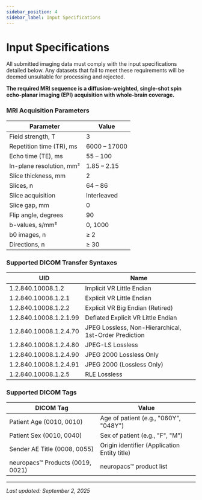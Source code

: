 ```yaml
---
sidebar_position: 4
sidebar_label: Input Specifications
---
```


# Input Specifications

All submitted imaging data must comply with the input specifications detailed below. Any datasets that fail to meet these requirements will be deemed unsuitable for processing and rejected.

**The required MRI sequence is a diffusion-weighted, single-shot spin echo-planar imaging (EPI) acquisition with whole-brain coverage.**

### MRI Acquisition Parameters

| Parameter                | Value        |
| ------------------------ | ------------ |
| Field strength, T        | 3            |
| Repetition time (TR), ms | 6000 – 17000 |
| Echo time (TE), ms       | 55 – 100     |
| In-plane resolution, mm² | 1.85 – 2.15  |
| Slice thickness, mm      | 2            |
| Slices, n                | 64 – 86      |
| Slice acquisition        | Interleaved  |
| Slice gap, mm            | 0            |
| Flip angle, degrees      | 90           |
| b-values, s/mm²          | 0, 1000      |
| b0 images, n             | ≥ 2          |
| Directions, n            | ≥ 30         |

### Supported DICOM Transfer Syntaxes

| UID                    | Name                                                  |
| ---------------------- | ----------------------------------------------------- |
| 1.2.840.10008.1.2      | Implicit VR Little Endian                             |
| 1.2.840.10008.1.2.1    | Explicit VR Little Endian                             |
| 1.2.840.10008.1.2.2    | Explicit VR Big Endian (Retired)                      |
| 1.2.840.10008.1.2.1.99 | Deflated Explicit VR Little Endian                    |
| 1.2.840.10008.1.2.4.70 | JPEG Lossless, Non-Hierarchical, 1st-Order Prediction |
| 1.2.840.10008.1.2.4.80 | JPEG-LS Lossless                                      |
| 1.2.840.10008.1.2.4.90 | JPEG 2000 Lossless Only                               |
| 1.2.840.10008.1.2.4.91 | JPEG 2000 (Lossless Only)                             |
| 1.2.840.10008.1.2.5    | RLE Lossless                                          |

### Supported DICOM Tags

| DICOM Tag                        | Value                                        |
| -------------------------------- | -------------------------------------------- |
| Patient Age (0010, 0010)         | Age of patient (e.g., "060Y", "048Y")        |
| Patient Sex (0010, 0040)         | Sex of patient (e.g., "F", "M")              |
| Sender AE Title (0008, 0055)     | Origin identifier (Application Entity title) |
| neuropacs™ Products (0019, 0021) | neuropacs™ product list                      |

---

_Last updated: September 2, 2025_
